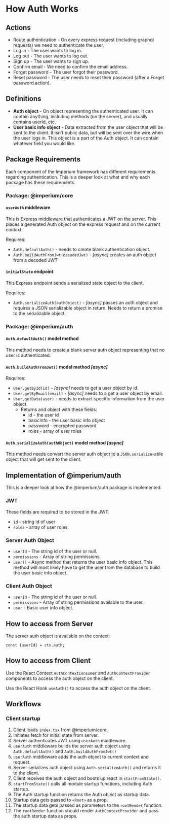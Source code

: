 # How Auth Works

## Actions
* Route authentication - On every express request (including graphql requests) we need to authenticate the user.
* Log in - The user wants to log in.
* Log out - The user wants to log out.
* Sign up - The user wants to sign up.
* Confirm email - We need to confirm the email address.
* Forget password - The user forgot their password.
* Reset password - The user needs to reset their password (after a Forget password action).

## Definitions

* **Auth object** - On object representing the authenticated user. It can contain anything,
including methods (on the server), and usually contains userId, etc.
* **User basic info object** - Data extracted from the user object that will be sent to the client.
It isn't public data, but will be sent over the wire when the user logs in. This object is a part
of the Auth object. It can contain whatever field you would like.

## Package Requirements
Each component of the Imperium framework has different requirements regarding authentication.
This is a deeper look at what and why each package has these requirements.

### Package: @imperium/core

#### `userAuth` middleware
This is Express middleware that authenticates a JWT on the server.
This places a generated Auth object on the express request and on the current context.

Requires:
* `Auth.defaultAuth()` - needs to create blank authentication object.
* `Auth.buildAuthFromJwt(decodedJwt)` - *[async]* creates an auth object from a decoded JWT

#### `initialState` endpoint
This Express endpoint sends a serialized state object to the client.

Requires:
* `Auth.serializeAuth(authObject)` - *[async]* passes an auth object and requires a JSON serializable
object in return. Needs to return a promise to the serializable object.

### Package: @imperium/auth

#### `Auth.defaultAuth()` model method
This method needs to create a blank server auth object representing that no user is authenticated.

#### `Auth.buildAuthFromJwt()` model method *[async]*
Requires:
* `User.getById(id)` - *[async]* needs to get a user object by id.
* `User.getByEmail(email)` - *[async]* needs to a get a user object by email.
* `User.getData(user)` - needs to extract specific information from the user object.
  * Returns and object with these fields:
    * id - the user id
    * basicInfo - the user basic info object
    * password - encrypted password
    * roles - array of user roles

#### `Auth.serializeAuth(authObject)` model method *[async]*
This method needs convert the server auth object to a `JSON.serialize`-able object that will 
get sent to the client.

## Implementation of @imperium/auth
This is a deeper look at how the @imperium/auth package is implemented.

### JWT
These fields are required to be stored in the JWT.
* `id` - string id of user
* `roles` - array of user roles

### Server Auth Object
* `userId` - The string id of the user or null.
* `permissions` - Array of string permissions.
* `user()` - Async method that returns the user basic info object. This method will most likely have to
get the user from the database to build the user basic info object.

### Client Auth Object
* `userId` - The string id of the user or null.
* `permissions` - Array of string permissions available to the user.
* `user` - Basic user info object.

## How to access from Server
The server auth object is available on the context:

`const {userId} = ctx.auth;`

## How to access from Client
Use the React Context `AuthContextConsumer` and `AuthContextProvider` components to access
the auth object on the client.

Use the React Hook `useAuth()` to access the auth object on the client.

## Workflows

### Client startup 
1. Client loads `index.tsx` from @imperium/core.
2. Initiates fetch for initial state from server.
3. Server authenticates JWT using `userAuth` middleware.
4. `userAuth` middleware builds the server auth object using `Auth.defaultAuth()` and `Auth.buildAuthFromJwt()`
5. `userAuth` middleware adds the auth object to current context and request.
6. Server serializes auth object using `Auth.serializeAuth()` and returns it to the client.
7. Client receives the auth object and boots up react in `startFromState()`.
8. `startFromState()` calls all module startup functions, including Auth startup.
9. The Auth startup function returns the Auth object as startup data.
10. Startup data gets passed to `<Root>` as a prop.
11. The startup data gets passed as parameters to the `rootRender` function.
12. The `rootRender` function should render `AuthContextProvider` and pass the auth startup data as props.
